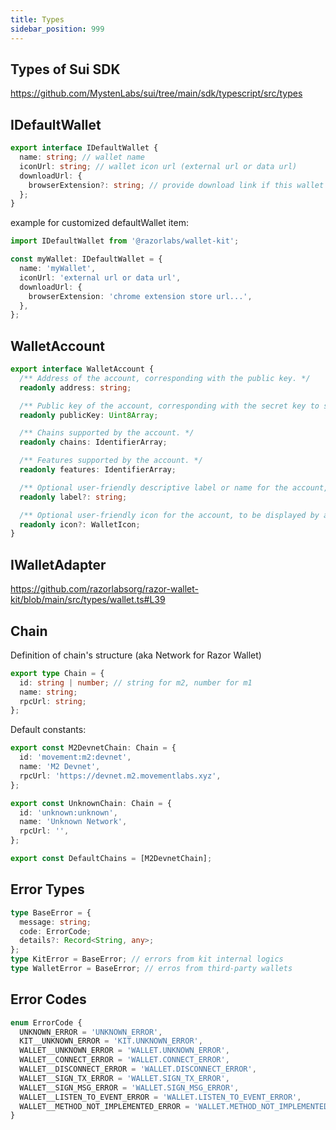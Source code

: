 ```yaml
---
title: Types
sidebar_position: 999
---
```


## Types of Sui SDK

https://github.com/MystenLabs/sui/tree/main/sdk/typescript/src/types

## IDefaultWallet

```typescript
export interface IDefaultWallet {
  name: string; // wallet name
  iconUrl: string; // wallet icon url (external url or data url)
  downloadUrl: {
    browserExtension?: string; // provide download link if this wallet is not installed
  };
}
```

example for customized defaultWallet item:

```typescript
import IDefaultWallet from '@razorlabs/wallet-kit';

const myWallet: IDefaultWallet = {
  name: 'myWallet',
  iconUrl: 'external url or data url',
  downloadUrl: {
    browserExtension: 'chrome extension store url...',
  },
};
```

## WalletAccount

```ts
export interface WalletAccount {
  /** Address of the account, corresponding with the public key. */
  readonly address: string;

  /** Public key of the account, corresponding with the secret key to sign, encrypt, or decrypt using. */
  readonly publicKey: Uint8Array;

  /** Chains supported by the account. */
  readonly chains: IdentifierArray;

  /** Features supported by the account. */
  readonly features: IdentifierArray;

  /** Optional user-friendly descriptive label or name for the account, to be displayed by apps. */
  readonly label?: string;

  /** Optional user-friendly icon for the account, to be displayed by apps. */
  readonly icon?: WalletIcon;
}
```

## IWalletAdapter

https://github.com/razorlabsorg/razor-wallet-kit/blob/main/src/types/wallet.ts#L39

## Chain

Definition of chain's structure (aka Network for Razor Wallet)

```ts
export type Chain = {
  id: string | number; // string for m2, number for m1
  name: string;
  rpcUrl: string;
};
```

Default constants:

```ts
export const M2DevnetChain: Chain = {
  id: 'movement:m2:devnet',
  name: 'M2 Devnet',
  rpcUrl: 'https://devnet.m2.movementlabs.xyz',
};

export const UnknownChain: Chain = {
  id: 'unknown:unknown',
  name: 'Unknown Network',
  rpcUrl: '',
};

export const DefaultChains = [M2DevnetChain];
```

## Error Types

```typescript
type BaseError = {
  message: string;
  code: ErrorCode;
  details?: Record<String, any>;
};
type KitError = BaseError; // errors from kit internal logics
type WalletError = BaseError; // erros from third-party wallets
```

## Error Codes

```typescript
enum ErrorCode {
  UNKNOWN_ERROR = 'UNKNOWN_ERROR',
  KIT__UNKNOWN_ERROR = 'KIT.UNKNOWN_ERROR',
  WALLET__UNKNOWN_ERROR = 'WALLET.UNKNOWN_ERROR',
  WALLET__CONNECT_ERROR = 'WALLET.CONNECT_ERROR',
  WALLET__DISCONNECT_ERROR = 'WALLET.DISCONNECT_ERROR',
  WALLET__SIGN_TX_ERROR = 'WALLET.SIGN_TX_ERROR',
  WALLET__SIGN_MSG_ERROR = 'WALLET.SIGN_MSG_ERROR',
  WALLET__LISTEN_TO_EVENT_ERROR = 'WALLET.LISTEN_TO_EVENT_ERROR',
  WALLET__METHOD_NOT_IMPLEMENTED_ERROR = 'WALLET.METHOD_NOT_IMPLEMENTED_ERROR',
}
```
